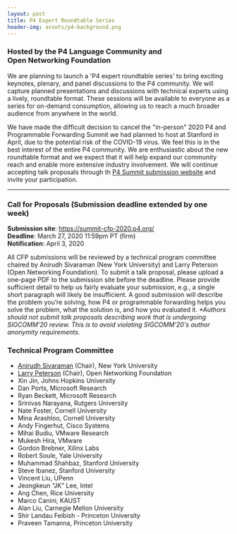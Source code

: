 ```yaml
---
layout: post
title: P4 Expert Roundtable Series
header-img: assets/p4-background.png
---
```


### Hosted by the P4 Language Community and <br /> Open Networking Foundation  

We are planning to launch a 'P4 expert roundtable series' to bring exciting keynotes, plenary, and panel discussions to the P4 community.  We will capture planned presentations and discussions with technical experts using a lively, roundtable format. These sessions will be available to everyone as a series for on-demand consumption, allowing us to reach a much broader audience from anywhere in the world.

We have made the difficult decision to cancel the "in-person" 2020 P4 and Programmable Forwarding Summit we had planned to host at Stanford in April, due to the potential risk of the COVID-19 virus. We feel this is in the best interest of the entire P4 community. We are enthusiastic about the new roundtable format and we expect that it will help expand our community reach and enable more extensive industry involvement. We will continue accepting talk proposals through th [P4 Summit submission website](https://summit-cfp-2020.p4.org/) and invite your participation.

---

### Call for Proposals (Submission deadline extended by one week)
**Submission site**: <https://summit-cfp-2020.p4.org/> <br />
**Deadline**: March 27, 2020 11:59pm PT (firm) <br />
**Notification**: April 3, 2020

All CFP submissions will be reviewed by a technical program committee chaired by Anirudh Sivaraman (New York University) and Larry Peterson (Open Networking Foundation). To submit a talk proposal, please upload a one-page PDF to the submission site before the deadline. Please provide sufficient detail to help us fairly evaluate your submission, e.g., a single short paragraph will likely be insufficient. A good submission will describe the problem you’re solving, how P4 or programmable forwarding helps you solve the problem, what the solution is, and how you evaluated it.
_*Authors should not submit talk proposals describing work that is undergoing SIGCOMM'20 review. This is to avoid violating SIGCOMM'20's author anonymity requirements._

### Technical Program Committee
* [Anirudh Sivaraman](https://cs.nyu.edu/~anirudh/) (Chair), New York University
* [Larry Peterson](https://www.opennetworking.org/executive-team/#bio-Larry-Peterson) (Chair), Open Networking Foundation
* Xin Jin, Johns Hopkins University
* Dan Ports, Microsoft Research
* Ryan Beckett, Microsoft Research
* Srinivas Narayana, Rutgers University
* Nate Foster, Cornell University 
* Mina Arashloo, Cornell University
* Andy Fingerhut, Cisco Systems
* Mihai Budiu, VMware Research
* Mukesh Hira, VMware
* Gordon Brebner, Xilinx Labs
* Robert Soule, Yale University
* Muhammad Shahbaz, Stanford University
* Steve Ibanez, Stanford University
* Vincent Liu, UPenn
* Jeongkeun “JK” Lee, Intel
* Ang Chen, Rice University
* Marco Canini, KAUST 
* Alan Liu, Carnegie Mellon University
* Shir Landau Feibish - Princeton University
* Praveen Tamanna, Princeton University

